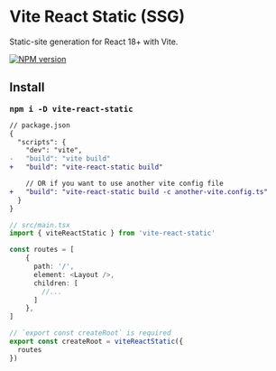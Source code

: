 # Vite React Static (SSG)

Static-site generation for React 18+ with Vite.

[![NPM version](https://img.shields.io/npm/v/vite-react-static?color=grren)](https://www.npmjs.com/package/vite-react-static)


## Install

<pre>
<b>npm i -D vite-react-static</b>
</pre>

```diff
// package.json
{
  "scripts": {
    "dev": "vite",
-   "build": "vite build"
+   "build": "vite-react-static build"

    // OR if you want to use another vite config file
+   "build": "vite-react-static build -c another-vite.config.ts"
  }
}
```

```ts
// src/main.tsx
import { viteReactStatic } from 'vite-react-static'

const routes = [
    {
      path: '/',
      element: <Layout />, 
      children: [
        //...
      ]
    },
] 

// `export const createRoot` is required
export const createRoot = viteReactStatic({
  routes
})
```
